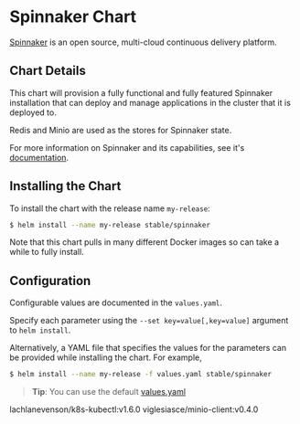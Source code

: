 # Spinnaker Chart

[Spinnaker](http://spinnaker.io/) is an open source, multi-cloud continuous delivery platform.

## Chart Details
This chart will provision a fully functional and fully featured Spinnaker installation 
that can deploy and manage applications in the cluster that it is deployed to. 

Redis and Minio are used as the stores for Spinnaker state.

For more information on Spinnaker and its capabilities, see it's [documentation](http://www.spinnaker.io/docs).

## Installing the Chart

To install the chart with the release name `my-release`:

```bash
$ helm install --name my-release stable/spinnaker
```

Note that this chart pulls in many different Docker images so can take a while to fully install. 

## Configuration

Configurable values are documented in the `values.yaml`.

Specify each parameter using the `--set key=value[,key=value]` argument to `helm install`.

Alternatively, a YAML file that specifies the values for the parameters can be provided while installing the chart. For example,

```bash
$ helm install --name my-release -f values.yaml stable/spinnaker
```

> **Tip**: You can use the default [values.yaml](values.yaml)

lachlanevenson/k8s-kubectl:v1.6.0
viglesiasce/minio-client:v0.4.0
